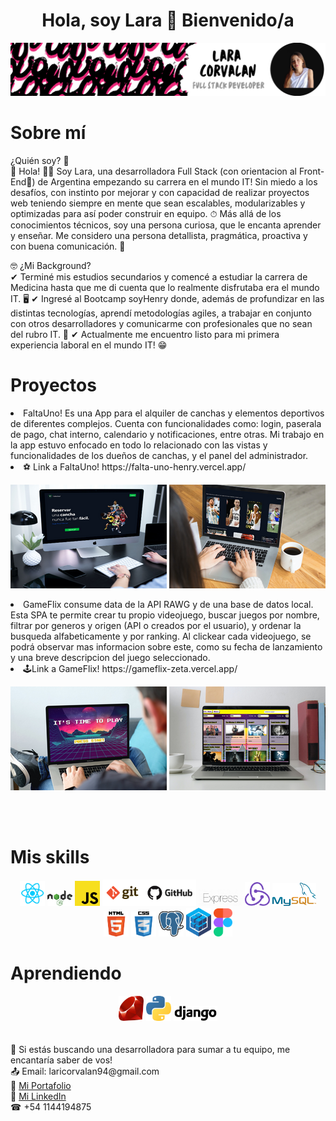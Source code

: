 <h1 align="center"> Hola, soy Lara 👋 Bienvenido/a</h1>
<img src="Banner para Linkedin.png"/>
<h1 align="flex-start">
   Sobre mí
</h1>
<p align="left">
¿Quién soy? 👀 <br/>
🔹 Hola! 🙋‍♀️ Soy Lara, una desarrolladora Full Stack (con orientacion al Front-End🤪) de Argentina empezando su carrera en el mundo IT! Sin miedo a los desafíos, con instinto por mejorar y con capacidad de realizar proyectos web teniendo siempre en mente que sean escalables, modularizables y optimizadas para así poder construir en equipo. ⏱ Más allá de los conocimientos técnicos, soy una persona curiosa, que le encanta aprender y enseñar. Me considero una persona detallista, pragmática, proactiva y con buena comunicación. 📣

🤓 ¿Mi Background? <br/>
✔ Terminé mis estudios secundarios y comencé a estudiar la carrera de Medicina hasta que me di cuenta que lo realmente disfrutaba era el mundo IT. 🖥
✔ Ingresé al Bootcamp soyHenry donde, además de profundizar en las distintas tecnologías, aprendí metodologías agiles, a trabajar en conjunto con otros desarrolladores y comunicarme con profesionales que no sean del rubro IT. 👥
✔ Actualmente me encuentro listo para mi primera experiencia laboral en el mundo IT! 😁

<h1>Proyectos</h1>

<li>
FaltaUno! Es una App para el alquiler de canchas y elementos deportivos de diferentes complejos. Cuenta con funcionalidades como: login, paserala de pago, chat interno, calendario y notificaciones, entre otras. Mi trabajo en la app estuvo enfocado en todo lo relacionado con las vistas y funcionalidades de los dueños de canchas, y el panel del administrador.
<li/>
⚽ Link a FaltaUno! https://falta-uno-henry.vercel.app/
<br/>
<p align="center">
<img src="falta uno miniatura.PNG" atl="foto"/>  <img src="falta uno miniatura 2.PNG"/>
</p>

<li>
GameFlix consume data de la API RAWG y de una base de datos local. Esta SPA te permite crear tu propio videojuego, buscar juegos por nombre, filtrar por generos y origen (API o creados por el usuario), y ordenar la busqueda alfabeticamente y por ranking. Al clickear cada videojuego, se podrá observar mas informacion sobre este, como su fecha de lanzamiento y una breve descripcion del juego seleccionado.
<li/>
🕹Link a GameFlix! https://gameflix-zeta.vercel.app/
<br/>
<p align="center">
<img src="gameflix miniatura.PNG" atl="foto"/>  <img src="gameflix miniatura 2.PNG"/>
</p>

<br/>
<br/>

<h1>Mis skills</h1>
<div align="center">
   <img width="40" src=react.png/>
   <img width="40" src="./NODE.png"/>
   <img width="40" src="./javascript.png"/>
   <img width="150" src="./git.png"/>
  
   <img width="70" src="./expressjs.png"/>
   <img width="40" src="./redux.png"/>
  
   <img width="70" src="./mysql.png"/>
   <img width="40" src="./hmtl.png"/>
   <img width="40" src="./css.png"/>
   <img width="40" src="./postgres.png"/>
   <img width="40" src="./sequelize.png"/>
   <img width="30" src="./figma.png"/>
   
</div>

<h1>Aprendiendo</h1>
<div align="center">
<img width="40" src="ruby.png"/>
<img width="40" src="phyton.png"/>
<img width="70" src="django.png"/>
</div>

<br/>
<br/>
🔔 Si estás buscando una desarrolladora para sumar a tu equipo, me encantaría saber de vos! 
<br/>
📤 Email: laricorvalan94@gmail.com
<br/>
💼 <a href="https://laracorvalan-portfolio.vercel.app/">Mi Portafolio</a>
<br/>
👥 <a href="https://www.linkedin.com/in/lara-corvalan-fullstack/">Mi LinkedIn</a>
<br/>
☎ +54 1144194875
</p>


